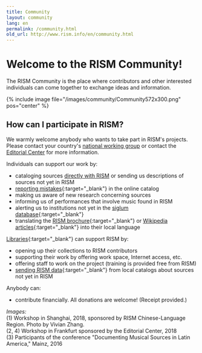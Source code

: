 ```yaml
---
title: Community
layout: community
lang: en
permalink: /community.html
old_url: http://www.rism.info/en/community.html
---
```


# Welcome to the RISM Community!

The RISM Community is the place where contributors and other interested individuals can come together to exchange ideas and information. 

{% include image file="/images/community/Community572x300.png" pos="center" %}

## How can I participate in RISM?

We warmly welcome anybody who wants to take part in RISM's projects.  Please contact your country's [national working group](/working-groups.html) or contact the [Editorial Center](/editorial-center.html) for more information.

Individuals can support our work by:

* cataloging sources [directly with RISM](/community/muscat.html) or sending us descriptions of sources not yet in RISM  
* [reporting mistakes](/service/feedback.html){:target="_blank"} in the online catalog  
* making us aware of new research concerning sources
* informing us of performances that involve music found in RISM
* alerting us to institutions not yet in the [siglum database](/community/sigla.html){:target="_blank"}
* translating the [RISM brochure](/publications/brochures.html){:target="_blank"} or [Wikipedia articles](https://en.wikipedia.org/wiki/R%C3%A9pertoire_International_des_Sources_Musicales){:target="_blank"} into their local language

[Libraries](/organization/rism-for-libraries.html){:target="_blank"} can support RISM by:

* opening up their collections to RISM contributors
* supporting their work by offering work space, Internet access, etc.
* offering staff to work on the project (training is provided free from RISM)
* [sending RISM data](/community/data-services.html){:target="_blank"} from local catalogs about sources not yet in RISM

Anybody can:

* contribute financially. All donations are welcome! (Receipt provided.)

_Images:_  
(1) Workshop in Shanghai, 2018, sponsored by RISM Chinese-Language Region. Photo by Vivian Zhang.  
(2, 4) Workshop in Frankfurt sponsored by the Editorial Center, 2018  
(3) Participants of the conference "Documenting Musical Sources in Latin America," Mainz, 2016  
